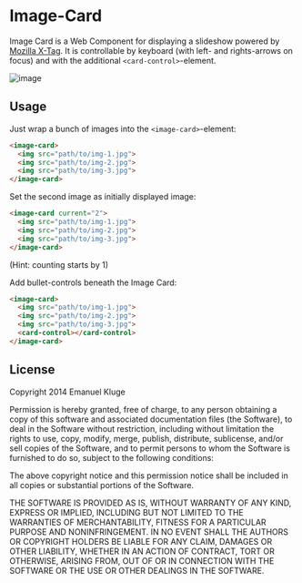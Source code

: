 Image-Card
====

Image Card is a Web Component for displaying a slideshow powered by [Mozilla X-Tag](http://x-tags.org/). It is controllable by keyboard (with left- and rights-arrows on focus) and with the additional `<card-control>`-element.

![image](http://i60.tinypic.com/140i1pc.jpg)

## Usage

Just wrap a bunch of images into the `<image-card>`-element:

```html
<image-card>
  <img src="path/to/img-1.jpg">
  <img src="path/to/img-2.jpg">
  <img src="path/to/img-3.jpg">
</image-card>
```

Set the second image as initially displayed image:

```html
<image-card current="2">
  <img src="path/to/img-1.jpg">
  <img src="path/to/img-2.jpg">
  <img src="path/to/img-3.jpg">
</image-card>
```

(Hint: counting starts by 1)

Add bullet-controls beneath the Image Card:

```html
<image-card>
  <img src="path/to/img-1.jpg">
  <img src="path/to/img-2.jpg">
  <img src="path/to/img-3.jpg">
  <card-control></card-control>
</image-card>
```

## License

Copyright 2014 Emanuel Kluge

Permission is hereby granted, free of charge, to any person obtaining a copy of this software and associated documentation files (the Software), to deal in the Software without restriction, including without limitation the rights to use, copy, modify, merge, publish, distribute, sublicense, and/or sell copies of the Software, and to permit persons to whom the Software is furnished to do so, subject to the following conditions:

The above copyright notice and this permission notice shall be included in all copies or substantial portions of the Software.

THE SOFTWARE IS PROVIDED AS IS, WITHOUT WARRANTY OF ANY KIND, EXPRESS OR IMPLIED, INCLUDING BUT NOT LIMITED TO THE WARRANTIES OF MERCHANTABILITY, FITNESS FOR A PARTICULAR PURPOSE AND NONINFRINGEMENT. IN NO EVENT SHALL THE AUTHORS OR COPYRIGHT HOLDERS BE LIABLE FOR ANY CLAIM, DAMAGES OR OTHER LIABILITY, WHETHER IN AN ACTION OF CONTRACT, TORT OR OTHERWISE, ARISING FROM, OUT OF OR IN CONNECTION WITH THE SOFTWARE OR THE USE OR OTHER DEALINGS IN THE SOFTWARE.
